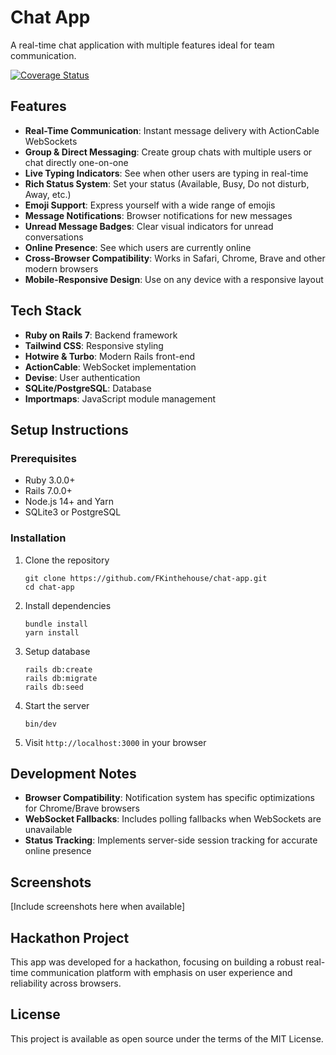 # Chat App

A real-time chat application with multiple features ideal for team communication.

[![Coverage Status](https://coveralls.io/repos/github/FKinthehouse/chat-app/badge.svg?branch=main)](https://coveralls.io/github/FKinthehouse/chat-app?branch=main)

## Features

- **Real-Time Communication**: Instant message delivery with ActionCable WebSockets
- **Group & Direct Messaging**: Create group chats with multiple users or chat directly one-on-one
- **Live Typing Indicators**: See when other users are typing in real-time
- **Rich Status System**: Set your status (Available, Busy, Do not disturb, Away, etc.)
- **Emoji Support**: Express yourself with a wide range of emojis
- **Message Notifications**: Browser notifications for new messages
- **Unread Message Badges**: Clear visual indicators for unread conversations
- **Online Presence**: See which users are currently online
- **Cross-Browser Compatibility**: Works in Safari, Chrome, Brave and other modern browsers
- **Mobile-Responsive Design**: Use on any device with a responsive layout

## Tech Stack

- **Ruby on Rails 7**: Backend framework
- **Tailwind CSS**: Responsive styling
- **Hotwire & Turbo**: Modern Rails front-end
- **ActionCable**: WebSocket implementation
- **Devise**: User authentication
- **SQLite/PostgreSQL**: Database
- **Importmaps**: JavaScript module management

## Setup Instructions

### Prerequisites

- Ruby 3.0.0+
- Rails 7.0.0+
- Node.js 14+ and Yarn
- SQLite3 or PostgreSQL

### Installation

1. Clone the repository

   ```
   git clone https://github.com/FKinthehouse/chat-app.git
   cd chat-app
   ```

2. Install dependencies

   ```
   bundle install
   yarn install
   ```

3. Setup database

   ```
   rails db:create
   rails db:migrate
   rails db:seed
   ```

4. Start the server

   ```
   bin/dev
   ```

5. Visit `http://localhost:3000` in your browser

## Development Notes

- **Browser Compatibility**: Notification system has specific optimizations for Chrome/Brave browsers
- **WebSocket Fallbacks**: Includes polling fallbacks when WebSockets are unavailable
- **Status Tracking**: Implements server-side session tracking for accurate online presence

## Screenshots

[Include screenshots here when available]

## Hackathon Project

This app was developed for a hackathon, focusing on building a robust real-time communication platform with emphasis on user experience and reliability across browsers.

## License

This project is available as open source under the terms of the MIT License.
